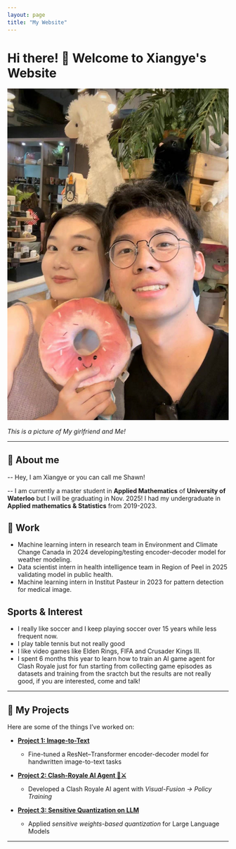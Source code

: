 ```yaml
---
layout: page
title: "My Website"
---
```


# Hi there! 👋 Welcome to Xiangye's Website

![This is a picture of My girlfriend and Me!](pic.jpg)

*This is a picture of My girlfriend and Me!*

---

## 👤 About me
-- Hey, I am Xiangye or you can call me Shawn!

-- I am currently a master student in **Applied Mathematics** of **University of Waterloo** but I will be graduating in Nov. 2025! I had my undergraduate in **Applied mathematics & Statistics** from 2019-2023.

## 💼 Work
- Machine learning intern in research team in Environment and Climate Change Canada in 2024 developing/testing encoder-decoder model for weather modeling.
- Data scientist intern in health intelligence team in Region of Peel in 2025 validating model in public health.
- Machine learning intern in Institut Pasteur in 2023 for pattern detection for medical image.


## Sports & Interest
- I really like soccer and I keep playing soccer over 15 years while less frequent now.
- I play table tennis but not really good
- I like video games like Elden Rings, FIFA and Crusader Kings III.
- I spent 6 months this year to learn how to train an AI game agent for Clash Royale just for fun starting from collecting game episodes as datasets and training from the sractch but the results are not really good, if you are interested, come and talk!

---

## 🚀 My Projects
Here are some of the things I’ve worked on:

- <i class="fas fa-microchip"></i> [**Project 1: Image-to-Text**](/projects/project1.md)  
  - Fine-tuned a ResNet–Transformer encoder-decoder model for handwritten image-to-text tasks  

- <i class="fas fa-microchip"></i> [**Project 2: Clash-Royale AI Agent 🏰⚔️**](/projects/project2.md)  
  - Developed a Clash Royale AI agent with *Visual-Fusion → Policy Training*  

- <i class="fas fa-microchip"></i> [**Project 3: Sensitive Quantization on LLM**](/projects/project3.html)  
  - Applied *sensitive weights-based quantization* for Large Language Models  

---

